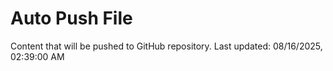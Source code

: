 # Auto Push File

Content that will be pushed to GitHub repository.
Last updated: 08/16/2025, 02:39:00 AM